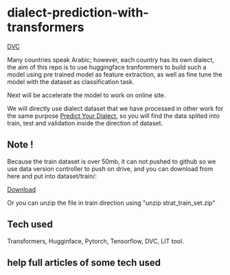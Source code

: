 # dialect-prediction-with-transformers


[DVC](https://stribny.name/blog/2020/10/versioning-large-files-in-git-with-dvc/)


Many countries speak Arabic; however, each country has its own dialect, the aim of this repo is to use huggingface tranforemers to build such a model using pre trained model as feature extraction, as well as fine tune the model with the dataset as classification task.

Next will be accelerate the model to work on online site.

We will directly use dialect dataset that we have processed in other work for the same purpose [Predict Your Dialect](https://github.com/Abdelrahmanrezk/AIM_ML_Task), so you will find the data splited into train, test and validation inside the direction of dataset.


## Note !

Because the train dataset is over 50mb, it can not pushed to github so we use data version controller to push on drive, and you can download from here and put into dataset/train/:

[Download](https://drive.google.com/u/3/uc?id=1jwOxvXbqnhbQHoTbd3x21CeupgJ2IR-H&export=download)

Or you can unzip the file in train direction using "unzip strat_train_set.zip"



## Tech used

Transformers, Hugginface, Pytorch, Tensorflow, DVC, LIT tool.

## help full articles of some tech used















